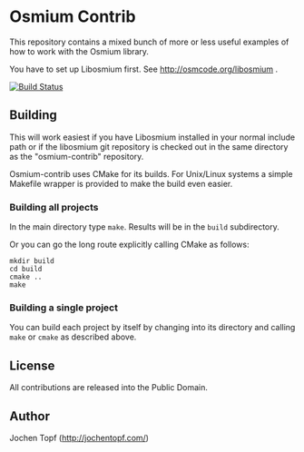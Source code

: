
# Osmium Contrib

This repository contains a mixed bunch of more or less useful examples of how
to work with the Osmium library.

You have to set up Libosmium first. See http://osmcode.org/libosmium .

[![Build Status](https://secure.travis-ci.org/osmcode/osmium-contrib.png)](http://travis-ci.org/osmcode/osmium-contrib)


## Building

This will work easiest if you have Libosmium installed in your normal include
path or if the libosmium git repository is checked out in the same directory as
the "osmium-contrib" repository.

Osmium-contrib uses CMake for its builds. For Unix/Linux systems a simple
Makefile wrapper is provided to make the build even easier.

### Building all projects

In the main directory type `make`. Results will be in the `build` subdirectory.

Or you can go the long route explicitly calling CMake as follows:

    mkdir build
    cd build
    cmake ..
    make

### Building a single project

You can build each project by itself by changing into its directory and calling
`make` or `cmake` as described above.


## License

All contributions are released into the Public Domain.


## Author

Jochen Topf (http://jochentopf.com/)

